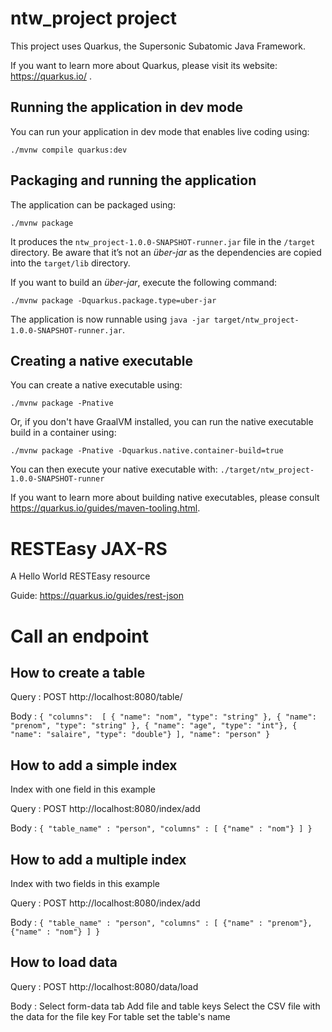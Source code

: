 # ntw_project project

This project uses Quarkus, the Supersonic Subatomic Java Framework.

If you want to learn more about Quarkus, please visit its website: https://quarkus.io/ .

## Running the application in dev mode

You can run your application in dev mode that enables live coding using:
```shell script
./mvnw compile quarkus:dev
```

## Packaging and running the application

The application can be packaged using:
```shell script
./mvnw package
```
It produces the `ntw_project-1.0.0-SNAPSHOT-runner.jar` file in the `/target` directory.
Be aware that it’s not an _über-jar_ as the dependencies are copied into the `target/lib` directory.

If you want to build an _über-jar_, execute the following command:
```shell script
./mvnw package -Dquarkus.package.type=uber-jar
```

The application is now runnable using `java -jar target/ntw_project-1.0.0-SNAPSHOT-runner.jar`.

## Creating a native executable

You can create a native executable using: 
```shell script
./mvnw package -Pnative
```

Or, if you don't have GraalVM installed, you can run the native executable build in a container using: 
```shell script
./mvnw package -Pnative -Dquarkus.native.container-build=true
```

You can then execute your native executable with: `./target/ntw_project-1.0.0-SNAPSHOT-runner`

If you want to learn more about building native executables, please consult https://quarkus.io/guides/maven-tooling.html.

# RESTEasy JAX-RS

<p>A Hello World RESTEasy resource</p>

Guide: https://quarkus.io/guides/rest-json

# Call an endpoint 
## How to create a table
Query : POST http://localhost:8080/table/

Body :
``
{
"columns": 
[
{ "name": "nom", "type": "string" },
{ "name": "prenom", "type": "string" },
{ "name": "age", "type": "int"},
{ "name": "salaire", "type": "double"}
],
"name": "person"
}
``

## How to add a simple index
Index with one field in this example

Query : POST http://localhost:8080/index/add

Body : 
``
{
"table_name" : "person",
"columns" : [
{"name" : "nom"}
]
}
``

## How to add a multiple index
Index with two fields in this example

Query : POST http://localhost:8080/index/add

Body : 
``
{
"table_name" : "person",
"columns" : [
{"name" : "prenom"},
{"name" : "nom"}
]
}
``

## How to load data
Query : POST http://localhost:8080/data/load

Body : Select form-data tab
    Add file and table keys
    Select the CSV file with the data for the file key
    For table set the table's name




